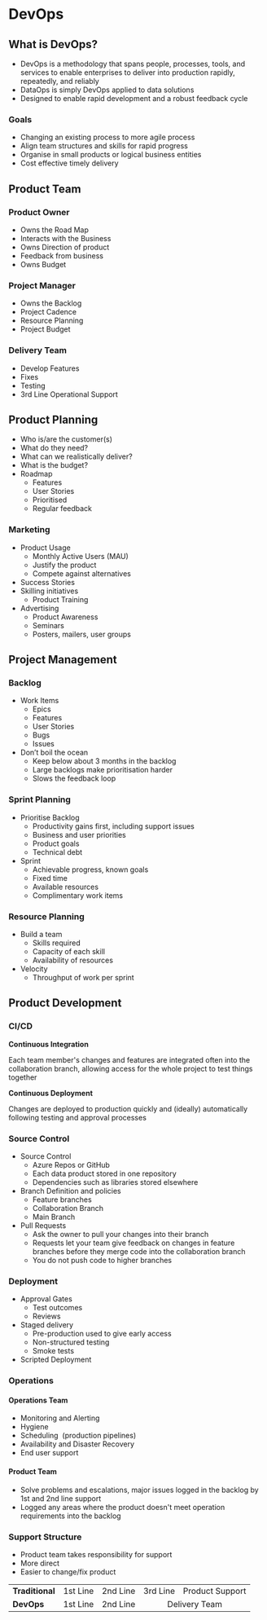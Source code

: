 # DevOps

## What is DevOps?

* DevOps is a methodology that spans people, processes, tools, and services to enable enterprises to deliver into production rapidly, repeatedly, and reliably
* DataOps is simply DevOps applied to data solutions
* Designed to enable rapid development and a robust feedback cycle

### Goals

* Changing an existing process to more agile process
* Align team structures and skills for rapid progress
* Organise in small products or logical business entities
* Cost effective timely delivery

## Product Team

### Product Owner

* Owns the Road Map
* Interacts with the Business
* Owns Direction of product
* Feedback from business
* Owns Budget

### Project Manager

* Owns the Backlog
* Project Cadence
* Resource Planning
* Project Budget

### Delivery Team

* Develop Features
* Fixes
* Testing
* 3rd Line Operational Support

## Product Planning

* Who is/are the customer(s)
* What do they need?
* What can we realistically deliver?
* What is the budget?
* Roadmap
  * Features
  * User Stories
  * Prioritised
  * Regular feedback

### Marketing

* Product Usage
  * Monthly Active Users (MAU)
  * Justify the product
  * Compete against alternatives
* Success Stories
* Skilling initiatives	
  * Product Training
* Advertising
  * Product Awareness
  * Seminars
  * Posters, mailers, user groups

## Project Management

### Backlog

* Work Items
  * Epics
  * Features
  * User Stories
  * Bugs
  * Issues
* Don’t boil the ocean
  * Keep below about 3 months in the backlog
  * Large backlogs make prioritisation harder
  * Slows the feedback loop

### Sprint Planning

* Prioritise Backlog
  * Productivity gains first, including support issues
  * Business and user priorities
  * Product goals
  * Technical debt
* Sprint
  * Achievable progress, known goals
  * Fixed time
  * Available resources
  * Complimentary work items

### Resource Planning

* Build a team
  * Skills required
  * Capacity of each skill
  * Availability of resources
* Velocity
  * Throughput of work per sprint

## Product Development

### CI/CD

**Continuous Integration**

Each team member's changes and features are integrated often into the collaboration branch, allowing access for the whole project to test things together

**Continuous Deployment**

Changes are deployed to production quickly and (ideally) automatically following testing and approval processes

### Source Control

* Source Control
  * Azure Repos or GitHub
  * Each data product stored in one repository
  * Dependencies such as libraries stored elsewhere
* Branch Definition and policies
  * Feature branches 
  * Collaboration Branch
  * Main Branch
* Pull Requests
  * Ask the owner to pull your changes into their branch
  * Requests let your team give feedback on changes in feature branches before they merge code into the collaboration branch
  * You do not push code to higher branches

### Deployment

* Approval Gates
  * Test outcomes
  * Reviews
* Staged delivery
  * Pre-production used to give early access
  * Non-structured testing
  * Smoke tests
* Scripted Deployment

### Operations

#### Operations Team

* Monitoring and Alerting
* Hygiene
* Scheduling  (production pipelines)
* Availability and Disaster Recovery
* End user support

#### Product Team

* Solve problems and escalations, major issues logged in the backlog by 1st and 2nd line support 
* Logged any areas where the product doesn't meet operation requirements into the backlog

### Support Structure

* Product team takes responsibility for support
* More direct
* Easier to change/fix product


<table>
  <tr>
    <td><b>Traditional</b></td>
    <td>1st Line</td>
    <td>2nd Line</td>
    <td>3rd Line</td>
    <td align="center">Product Support</td>
  </tr>
  <tr>
    <td><b>DevOps</b></td>
    <td>1st Line</td>
    <td>2nd Line</td>
    <td colspan="2" align="center">Delivery Team</td>
  </tr>
</table>